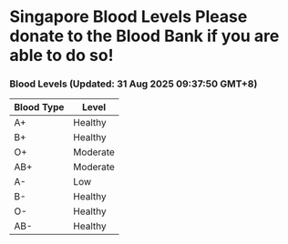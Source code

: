 Singapore Blood Levels
 Please donate to the Blood Bank if you are able to do so!
================================================================================================================================

### Blood Levels (Updated: 31 Aug 2025 09:37:50 GMT+8)
| Blood Type | Level     |
|------------|-----------|
| A+     | Healthy |
| B+     | Healthy |
| O+     | Moderate |
| AB+     | Moderate |
| A-     | Low |
| B-     | Healthy |
| O-     | Healthy |
| AB-     | Healthy |
